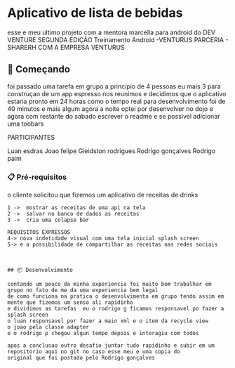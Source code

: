 
# Aplicativo de lista de bebidas  

esse e meu ultimo  projeto com a mentora marcella para android do DEV VENTURE SEGUNDA EDIÇÃO
Treinamento Android -VENTURUS
PARCERIA - SHARERH COM A EMPRESA VENTURUS

 
## 🚀 Começando
foi passado uma tarefa em grupo a principio de 4 pessoas eu mais 3 para construçao de um app espresso 
nos reunimos e decidimos que o aplicativo estaria pronto em 24 horas 
como o tempo real para desenvolvimento foi de 40 minutos e mais algum agora a noite optei por desenvolver 
no dojo e agora com restante do sabado escrever o readme e se possivel adicionar uma toobars

PARTICIPANTES 

Luan esdras
Joao felipe 
Gleidston rodrigues 
Rodrigo gonçalves 
Rodrigo paim


### 📋 Pré-requisitos

o cliente solicitou que fizemos um aplicativo de receitas de drinks 

```
1 ->  mostrar as receitas de uma api na tela 
2 ->  salvar no banco de dados as receitas 
3 ->  cria uma colapse bar 

REQUISITOS EXPRESSOS 
4-> nova indetidade visual com uma tela inicial splash screen 
5-> e a possibilidade de compartilhar as receitas nas redes sociais 



## 📦 Desenvolvimento

contando um pouco da minha experiencia foi muito bom trabalhar em grupo no fato de me da uma experiencia bem legal 
de como funciona na pratica o desenvolvimento em grupo tendo assim em mente que fizemos um senso ali rapidinho 
e dividimos as tarefas  eu o rodrigo g ficamos responsavel po fazer a splash screen 
o luan responsavel por fazer a main xml e o item da recycle view 
o joao pela classe adapter 
e o rodrigo p chegou algun tempo depois e interagiu com todos 

apos a conclusao outro desafio juntar tudo rapidinho e subir em um repositorio aqui no git no caso esse meu e uma copia do 
original que foi postado pelo Rodrigo gonçalves





